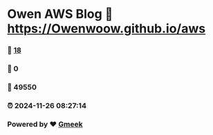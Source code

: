 # Owen AWS Blog :link: https://Owenwoow.github.io/aws 
### :page_facing_up: [18](https://Owenwoow.github.io/aws/tag.html) 
### :speech_balloon: 0 
### :hibiscus: 49550 
### :alarm_clock: 2024-11-26 08:27:14 
### Powered by :heart: [Gmeek](https://github.com/Meekdai/Gmeek)
